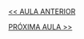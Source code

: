 [<< AULA ANTERIOR](https://github.com/pvreboucas/integracao-continua-ci/blob/aula-04/aulas/1-Servidor%20de%20Integra%C3%A7%C3%A3o%20Cont%C3%ADnua.md)



[PRÓXIMA AULA >>](https://github.com/pvreboucas/integracao-continua-ci/blob/aula-05/aulas/1-Certifica%C3%A7%C3%A3o%20de%20CI.md)

